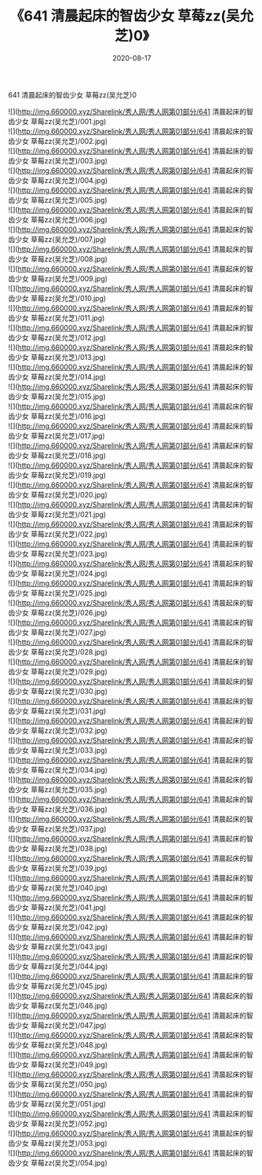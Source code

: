 ﻿---
layout: post
title:  《641 清晨起床的智齿少女 草莓zz(吴允芝)0》
date:   2020-08-17
img: http://img.660000.xyz/Sharelink/秀人网/秀人网第01部分/641 清晨起床的智齿少女 草莓zz(吴允芝)0/000.jpg
categories: [美女, 清纯, 唯美]
---

641 清晨起床的智齿少女 草莓zz(吴允芝)0

  ![](http://img.660000.xyz/Sharelink/秀人网/秀人网第01部分/641 清晨起床的智齿少女 草莓zz(吴允芝)/001.jpg) <br> ![](http://img.660000.xyz/Sharelink/秀人网/秀人网第01部分/641 清晨起床的智齿少女 草莓zz(吴允芝)/002.jpg) <br> ![](http://img.660000.xyz/Sharelink/秀人网/秀人网第01部分/641 清晨起床的智齿少女 草莓zz(吴允芝)/003.jpg) <br> ![](http://img.660000.xyz/Sharelink/秀人网/秀人网第01部分/641 清晨起床的智齿少女 草莓zz(吴允芝)/004.jpg) <br> ![](http://img.660000.xyz/Sharelink/秀人网/秀人网第01部分/641 清晨起床的智齿少女 草莓zz(吴允芝)/005.jpg) <br> ![](http://img.660000.xyz/Sharelink/秀人网/秀人网第01部分/641 清晨起床的智齿少女 草莓zz(吴允芝)/006.jpg) <br> ![](http://img.660000.xyz/Sharelink/秀人网/秀人网第01部分/641 清晨起床的智齿少女 草莓zz(吴允芝)/007.jpg) <br> ![](http://img.660000.xyz/Sharelink/秀人网/秀人网第01部分/641 清晨起床的智齿少女 草莓zz(吴允芝)/008.jpg) <br> ![](http://img.660000.xyz/Sharelink/秀人网/秀人网第01部分/641 清晨起床的智齿少女 草莓zz(吴允芝)/009.jpg) <br> ![](http://img.660000.xyz/Sharelink/秀人网/秀人网第01部分/641 清晨起床的智齿少女 草莓zz(吴允芝)/010.jpg) <br> ![](http://img.660000.xyz/Sharelink/秀人网/秀人网第01部分/641 清晨起床的智齿少女 草莓zz(吴允芝)/011.jpg) <br> ![](http://img.660000.xyz/Sharelink/秀人网/秀人网第01部分/641 清晨起床的智齿少女 草莓zz(吴允芝)/012.jpg) <br> ![](http://img.660000.xyz/Sharelink/秀人网/秀人网第01部分/641 清晨起床的智齿少女 草莓zz(吴允芝)/013.jpg) <br> ![](http://img.660000.xyz/Sharelink/秀人网/秀人网第01部分/641 清晨起床的智齿少女 草莓zz(吴允芝)/014.jpg) <br> ![](http://img.660000.xyz/Sharelink/秀人网/秀人网第01部分/641 清晨起床的智齿少女 草莓zz(吴允芝)/015.jpg) <br> ![](http://img.660000.xyz/Sharelink/秀人网/秀人网第01部分/641 清晨起床的智齿少女 草莓zz(吴允芝)/016.jpg) <br> ![](http://img.660000.xyz/Sharelink/秀人网/秀人网第01部分/641 清晨起床的智齿少女 草莓zz(吴允芝)/017.jpg) <br> ![](http://img.660000.xyz/Sharelink/秀人网/秀人网第01部分/641 清晨起床的智齿少女 草莓zz(吴允芝)/018.jpg) <br> ![](http://img.660000.xyz/Sharelink/秀人网/秀人网第01部分/641 清晨起床的智齿少女 草莓zz(吴允芝)/019.jpg) <br> ![](http://img.660000.xyz/Sharelink/秀人网/秀人网第01部分/641 清晨起床的智齿少女 草莓zz(吴允芝)/020.jpg) <br> ![](http://img.660000.xyz/Sharelink/秀人网/秀人网第01部分/641 清晨起床的智齿少女 草莓zz(吴允芝)/021.jpg) <br> ![](http://img.660000.xyz/Sharelink/秀人网/秀人网第01部分/641 清晨起床的智齿少女 草莓zz(吴允芝)/022.jpg) <br> ![](http://img.660000.xyz/Sharelink/秀人网/秀人网第01部分/641 清晨起床的智齿少女 草莓zz(吴允芝)/023.jpg) <br> ![](http://img.660000.xyz/Sharelink/秀人网/秀人网第01部分/641 清晨起床的智齿少女 草莓zz(吴允芝)/024.jpg) <br> ![](http://img.660000.xyz/Sharelink/秀人网/秀人网第01部分/641 清晨起床的智齿少女 草莓zz(吴允芝)/025.jpg) <br> ![](http://img.660000.xyz/Sharelink/秀人网/秀人网第01部分/641 清晨起床的智齿少女 草莓zz(吴允芝)/026.jpg) <br> ![](http://img.660000.xyz/Sharelink/秀人网/秀人网第01部分/641 清晨起床的智齿少女 草莓zz(吴允芝)/027.jpg) <br> ![](http://img.660000.xyz/Sharelink/秀人网/秀人网第01部分/641 清晨起床的智齿少女 草莓zz(吴允芝)/028.jpg) <br> ![](http://img.660000.xyz/Sharelink/秀人网/秀人网第01部分/641 清晨起床的智齿少女 草莓zz(吴允芝)/029.jpg) <br> ![](http://img.660000.xyz/Sharelink/秀人网/秀人网第01部分/641 清晨起床的智齿少女 草莓zz(吴允芝)/030.jpg) <br> ![](http://img.660000.xyz/Sharelink/秀人网/秀人网第01部分/641 清晨起床的智齿少女 草莓zz(吴允芝)/031.jpg) <br> ![](http://img.660000.xyz/Sharelink/秀人网/秀人网第01部分/641 清晨起床的智齿少女 草莓zz(吴允芝)/032.jpg) <br> ![](http://img.660000.xyz/Sharelink/秀人网/秀人网第01部分/641 清晨起床的智齿少女 草莓zz(吴允芝)/033.jpg) <br> ![](http://img.660000.xyz/Sharelink/秀人网/秀人网第01部分/641 清晨起床的智齿少女 草莓zz(吴允芝)/034.jpg) <br> ![](http://img.660000.xyz/Sharelink/秀人网/秀人网第01部分/641 清晨起床的智齿少女 草莓zz(吴允芝)/035.jpg) <br> ![](http://img.660000.xyz/Sharelink/秀人网/秀人网第01部分/641 清晨起床的智齿少女 草莓zz(吴允芝)/036.jpg) <br> ![](http://img.660000.xyz/Sharelink/秀人网/秀人网第01部分/641 清晨起床的智齿少女 草莓zz(吴允芝)/037.jpg) <br> ![](http://img.660000.xyz/Sharelink/秀人网/秀人网第01部分/641 清晨起床的智齿少女 草莓zz(吴允芝)/038.jpg) <br> ![](http://img.660000.xyz/Sharelink/秀人网/秀人网第01部分/641 清晨起床的智齿少女 草莓zz(吴允芝)/039.jpg) <br> ![](http://img.660000.xyz/Sharelink/秀人网/秀人网第01部分/641 清晨起床的智齿少女 草莓zz(吴允芝)/040.jpg) <br> ![](http://img.660000.xyz/Sharelink/秀人网/秀人网第01部分/641 清晨起床的智齿少女 草莓zz(吴允芝)/041.jpg) <br> ![](http://img.660000.xyz/Sharelink/秀人网/秀人网第01部分/641 清晨起床的智齿少女 草莓zz(吴允芝)/042.jpg) <br> ![](http://img.660000.xyz/Sharelink/秀人网/秀人网第01部分/641 清晨起床的智齿少女 草莓zz(吴允芝)/043.jpg) <br> ![](http://img.660000.xyz/Sharelink/秀人网/秀人网第01部分/641 清晨起床的智齿少女 草莓zz(吴允芝)/044.jpg) <br> ![](http://img.660000.xyz/Sharelink/秀人网/秀人网第01部分/641 清晨起床的智齿少女 草莓zz(吴允芝)/045.jpg) <br> ![](http://img.660000.xyz/Sharelink/秀人网/秀人网第01部分/641 清晨起床的智齿少女 草莓zz(吴允芝)/046.jpg) <br> ![](http://img.660000.xyz/Sharelink/秀人网/秀人网第01部分/641 清晨起床的智齿少女 草莓zz(吴允芝)/047.jpg) <br> ![](http://img.660000.xyz/Sharelink/秀人网/秀人网第01部分/641 清晨起床的智齿少女 草莓zz(吴允芝)/048.jpg) <br> ![](http://img.660000.xyz/Sharelink/秀人网/秀人网第01部分/641 清晨起床的智齿少女 草莓zz(吴允芝)/049.jpg) <br> ![](http://img.660000.xyz/Sharelink/秀人网/秀人网第01部分/641 清晨起床的智齿少女 草莓zz(吴允芝)/050.jpg) <br> ![](http://img.660000.xyz/Sharelink/秀人网/秀人网第01部分/641 清晨起床的智齿少女 草莓zz(吴允芝)/051.jpg) <br> ![](http://img.660000.xyz/Sharelink/秀人网/秀人网第01部分/641 清晨起床的智齿少女 草莓zz(吴允芝)/052.jpg) <br> ![](http://img.660000.xyz/Sharelink/秀人网/秀人网第01部分/641 清晨起床的智齿少女 草莓zz(吴允芝)/053.jpg) <br> ![](http://img.660000.xyz/Sharelink/秀人网/秀人网第01部分/641 清晨起床的智齿少女 草莓zz(吴允芝)/054.jpg) <br>